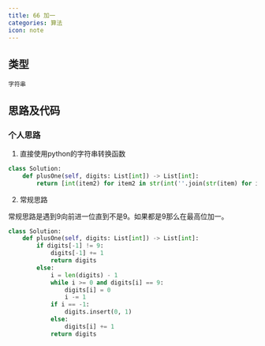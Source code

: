```yaml
---
title: 66 加一
categories: 算法
icon: note
---
```


## 类型

`字符串`

## 思路及代码

### 个人思路

1. 直接使用python的字符串转换函数

```python
class Solution:
    def plusOne(self, digits: List[int]) -> List[int]:
        return [int(item2) for item2 in str(int(''.join(str(item) for item in digits)) + 1)]
```

2. 常规思路

常规思路是遇到9向前进一位直到不是9。如果都是9那么在最高位加一。

```python
class Solution:
    def plusOne(self, digits: List[int]) -> List[int]:
        if digits[-1] != 9:
            digits[-1] += 1
            return digits
        else:
            i = len(digits) - 1
            while i >= 0 and digits[i] == 9:
                digits[i] = 0
                i -= 1
            if i == -1:
                digits.insert(0, 1)
            else:
                digits[i] += 1
            return digits
```
